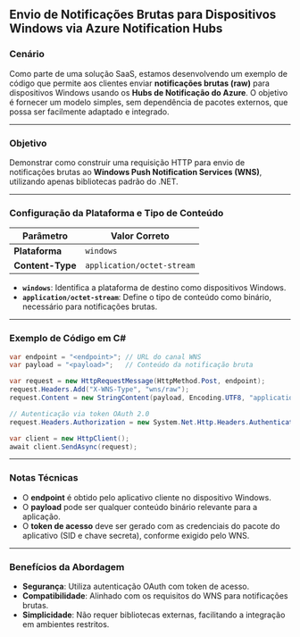 ## **Envio de Notificações Brutas para Dispositivos Windows via Azure Notification Hubs**

### **Cenário**
Como parte de uma solução SaaS, estamos desenvolvendo um exemplo de código que permite aos clientes enviar **notificações brutas (raw)** para dispositivos Windows usando os **Hubs de Notificação do Azure**. O objetivo é fornecer um modelo simples, sem dependência de pacotes externos, que possa ser facilmente adaptado e integrado.

---

### **Objetivo**
Demonstrar como construir uma requisição HTTP para envio de notificações brutas ao **Windows Push Notification Services (WNS)**, utilizando apenas bibliotecas padrão do .NET.

---

### **Configuração da Plataforma e Tipo de Conteúdo**

| Parâmetro        | Valor Correto               |
|------------------|-----------------------------|
| **Plataforma**    | `windows`                  |
| **Content-Type**  | `application/octet-stream` |

- **`windows`**: Identifica a plataforma de destino como dispositivos Windows.  
- **`application/octet-stream`**: Define o tipo de conteúdo como binário, necessário para notificações brutas.

---

### **Exemplo de Código em C#**

```csharp
var endpoint = "<endpoint>"; // URL do canal WNS
var payload = "<payload>";   // Conteúdo da notificação bruta

var request = new HttpRequestMessage(HttpMethod.Post, endpoint);
request.Headers.Add("X-WNS-Type", "wns/raw");
request.Content = new StringContent(payload, Encoding.UTF8, "application/octet-stream");

// Autenticação via token OAuth 2.0
request.Headers.Authorization = new System.Net.Http.Headers.AuthenticationHeaderValue("Bearer", "<access_token>");

var client = new HttpClient();
await client.SendAsync(request);
```

---

### **Notas Técnicas**

* O **endpoint** é obtido pelo aplicativo cliente no dispositivo Windows.
* O **payload** pode ser qualquer conteúdo binário relevante para a aplicação.
* O **token de acesso** deve ser gerado com as credenciais do pacote do aplicativo (SID e chave secreta), conforme exigido pelo WNS.

---

### **Benefícios da Abordagem**

* **Segurança**: Utiliza autenticação OAuth com token de acesso.
* **Compatibilidade**: Alinhado com os requisitos do WNS para notificações brutas.
* **Simplicidade**: Não requer bibliotecas externas, facilitando a integração em ambientes restritos.